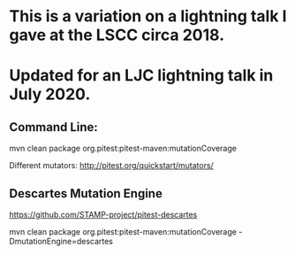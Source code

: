 # This is a variation on a lightning talk I gave at the LSCC circa 2018.
# Updated for an LJC lightning talk in July 2020.

## Command Line:
mvn clean package org.pitest:pitest-maven:mutationCoverage

Different mutators: 
http://pitest.org/quickstart/mutators/

## Descartes Mutation Engine
https://github.com/STAMP-project/pitest-descartes

mvn clean package org.pitest:pitest-maven:mutationCoverage -DmutationEngine=descartes
